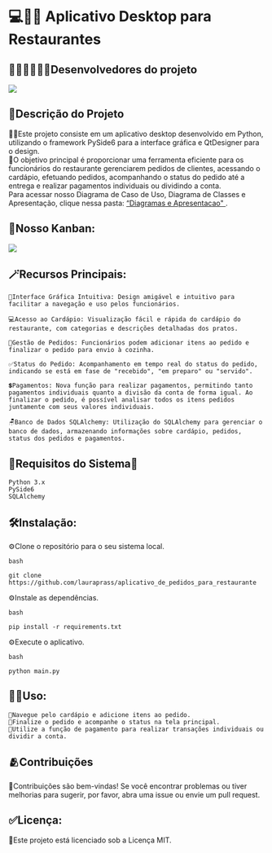 # 💻👨‍🍳 Aplicativo Desktop para Restaurantes
 
  ## 🕵️‍♂️🕵️‍♀️🕵️‍♂️Desenvolvedores do projeto
<img src="https://cdn.discordapp.com/attachments/1011116180402081852/1183625479241084958/Screenshot_57.png?ex=65890420&is=65768f20&hm=7247cc08429e30ac625b03b4d4a9bdf2ef0ae64628998a3b387848661e13979b&"/> 
  
## 📝Descrição do Projeto

👩‍🎨Este projeto consiste em um aplicativo desktop desenvolvido em Python, utilizando o framework PySide6 para a interface gráfica e QtDesigner para o design. 
<br>
📌O objetivo principal é proporcionar uma ferramenta eficiente para os funcionários do restaurante gerenciarem pedidos de clientes, acessando o cardápio, efetuando pedidos, acompanhando o status do pedido até a entrega e realizar pagamentos individuais ou dividindo a conta.
<br>
Para acessar nosso Diagrama de Caso de Uso, Diagrama de Classes e Apresentação, clique nessa pasta: <a href='https://github.com/lauraprass/aplicativo_de_pedidos_para_restaurante/tree/main/Diagramas%20e%20Apresentacao' >“Diagramas e Apresentacao" </a>.
<br>
##
## 🔎Nosso Kanban:
<img src="https://cdn.discordapp.com/attachments/1011116180402081852/1183625922549645332/Design_sem_nome_2.gif?ex=6589048a&is=65768f8a&hm=01c0207d7e0da3da989f5595fd8a9e04f8aa0673a4043fa4793df60f42fa3c21&"/> 


## 🪄Recursos Principais:

    🎨Interface Gráfica Intuitiva: Design amigável e intuitivo para facilitar a navegação e uso pelos funcionários.

    💻Acesso ao Cardápio: Visualização fácil e rápida do cardápio do restaurante, com categorias e descrições detalhadas dos pratos.

    🛒Gestão de Pedidos: Funcionários podem adicionar itens ao pedido e finalizar o pedido para envio à cozinha.

    ✅Status do Pedido: Acompanhamento em tempo real do status do pedido, indicando se está em fase de "recebido", "em preparo" ou "servido".

    💲Pagamentos: Nova função para realizar pagamentos, permitindo tanto pagamentos individuais quanto a divisão da conta de forma igual. Ao finalizar o pedido, é possível analisar todos os itens pedidos juntamente com seus valores individuais.

    🪑Banco de Dados SQLAlchemy: Utilização do SQLAlchemy para gerenciar o banco de dados, armazenando informações sobre cardápio, pedidos, status dos pedidos e pagamentos.

## **🐍Requisitos do Sistema🐍**

    Python 3.x
    PySide6
    SQLAlchemy

## **🛠️Instalação:**

⚙️Clone o repositório para o seu sistema local.

    bash

    git clone https://github.com/lauraprass/aplicativo_de_pedidos_para_restaurante
    
⚙️Instale as dependências.
    
    bash
    
    pip install -r requirements.txt
    
⚙️Execute o aplicativo.
    
    bash

    python main.py

## **🧑‍💻Uso:**

    🫧Navegue pelo cardápio e adicione itens ao pedido.
    🫧Finalize o pedido e acompanhe o status na tela principal.
    🫧Utilize a função de pagamento para realizar transações individuais ou dividir a conta.

## **🫂Contribuições**

🫧Contribuições são bem-vindas! Se você encontrar problemas ou tiver melhorias para sugerir, por favor, abra uma issue ou envie um pull request.

## **✅Licença:**

🫧Este projeto está licenciado sob a Licença MIT.
